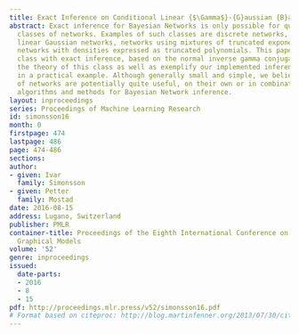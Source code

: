 ```yaml
---
title: Exact Inference on Conditional Linear {$\Gamma$}-{G}aussian {B}ayesian Networks
abstract: Exact inference for Bayesian Networks is only possible for quite limited
  classes of networks. Examples of such classes are discrete networks, conditional
  linear Gaussian networks, networks using mixtures of truncated exponentials, and
  networks with densities expressed as truncated polynomials. This paper defines another
  class with exact inference, based on the normal inverse gamma conjugacy. We describe
  the theory of this class as well as exemplify our implemented inference algorithm
  in a practical example. Although generally small and simple, we believe these kinds
  of networks are potentially quite useful, on their own or in combination with other
  algorithms and methods for Bayesian Network inference.
layout: inproceedings
series: Proceedings of Machine Learning Research
id: simonsson16
month: 0
firstpage: 474
lastpage: 486
page: 474-486
sections: 
author:
- given: Ivar
  family: Simonsson
- given: Petter
  family: Mostad
date: 2016-08-15
address: Lugano, Switzerland
publisher: PMLR
container-title: Proceedings of the Eighth International Conference on Probabilistic
  Graphical Models
volume: '52'
genre: inproceedings
issued:
  date-parts:
  - 2016
  - 8
  - 15
pdf: http://proceedings.mlr.press/v52/simonsson16.pdf
# Format based on citeproc: http://blog.martinfenner.org/2013/07/30/citeproc-yaml-for-bibliographies/
---
```

